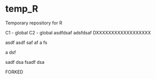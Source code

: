# temp_R
Temporary repository for R

C1 - global
C2 - global
asdfdsaf
adsfdsaf
DXXXXXXXXXXXXXXXXXX

asdf
asdf
saf
af
a
fs


a
dsf

sadf
dsa
fsadf
dsa


FORKED

